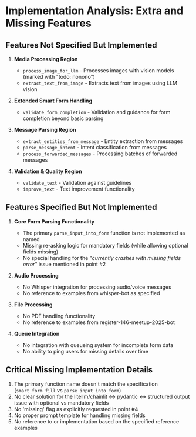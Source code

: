 # Implementation Analysis: Extra and Missing Features

## Features Not Specified But Implemented

1. **Media Processing Region**
    - `process_image_for_llm` - Processes images with vision models (marked with "todo: nonono")
    - `extract_text_from_image` - Extracts text from images using LLM vision

2. **Extended Smart Form Handling**
    - `validate_form_completion` - Validation and guidance for form completion beyond basic parsing

3. **Message Parsing Region**
    - `extract_entities_from_message` - Entity extraction from messages
    - `parse_message_intent` - Intent classification from messages
    - `process_forwarded_messages` - Processing batches of forwarded messages

4. **Validation & Quality Region**
    - `validate_text` - Validation against guidelines
    - `improve_text` - Text improvement functionality

## Features Specified But Not Implemented

1. **Core Form Parsing Functionality**
    - The primary `parse_input_into_form` function is not implemented as named
    - Missing re-asking logic for mandatory fields (while allowing optional fields missing)
    - No special handling for the "*currently crashes with missing fields error*" issue mentioned in point #2

2. **Audio Processing**
    - No Whisper integration for processing audio/voice messages
    - No reference to examples from whisper-bot as specified

3. **File Processing**
    - No PDF handling functionality
    - No reference to examples from register-146-meetup-2025-bot

4. **Queue Integration**
    - No integration with queueing system for incomplete form data
    - No ability to ping users for missing details over time

## Critical Missing Implementation Details

1. The primary function name doesn't match the specification (`smart_form_fill` vs `parse_input_into_form`)
2. No clear solution for the litellm/chainlit <-> pydantic <-> structured output issue with optional vs mandatory fields
3. No 'missing' flag as explicitly requested in point #4
4. No proper prompt template for handling missing fields
5. No reference to or implementation based on the specified reference examples